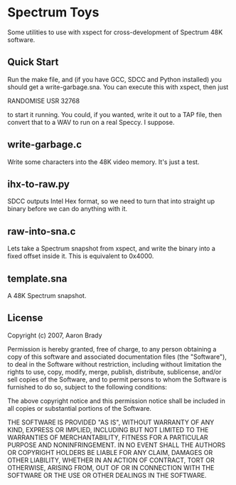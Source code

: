 Spectrum Toys
=============

Some utilities to use with xspect for cross-development of Spectrum 48K
software.

Quick Start
-----------

Run the make file, and (if you have GCC, SDCC and Python installed) you should
get a write-garbage.sna. You can execute this with xspect, then just

RANDOMISE USR 32768

to start it running. You could, if you wanted, write it out to a TAP file,
then convert that to a WAV to run on a real Speccy. I suppose.

write-garbage.c
---------------

Write some characters into the 48K video memory. It's just a test.

ihx-to-raw.py
-------------

SDCC outputs Intel Hex format, so we need to turn that into straight up
binary before we can do anything with it.

raw-into-sna.c
--------------

Lets take a Spectrum snapshot from xspect, and write the binary into a fixed
offset inside it. This is equivalent to 0x4000.

template.sna
------------

A 48K Spectrum snapshot.

License
-------

Copyright (c) 2007, Aaron Brady

Permission is hereby granted, free of charge, to any person obtaining a copy
of this software and associated documentation files (the "Software"), to deal
in the Software without restriction, including without limitation the rights
to use, copy, modify, merge, publish, distribute, sublicense, and/or sell
copies of the Software, and to permit persons to whom the Software is
furnished to do so, subject to the following conditions:

The above copyright notice and this permission notice shall be included in
all copies or substantial portions of the Software.

THE SOFTWARE IS PROVIDED "AS IS", WITHOUT WARRANTY OF ANY KIND, EXPRESS OR
IMPLIED, INCLUDING BUT NOT LIMITED TO THE WARRANTIES OF MERCHANTABILITY,
FITNESS FOR A PARTICULAR PURPOSE AND NONINFRINGEMENT. IN NO EVENT SHALL THE
AUTHORS OR COPYRIGHT HOLDERS BE LIABLE FOR ANY CLAIM, DAMAGES OR OTHER
LIABILITY, WHETHER IN AN ACTION OF CONTRACT, TORT OR OTHERWISE, ARISING FROM,
OUT OF OR IN CONNECTION WITH THE SOFTWARE OR THE USE OR OTHER DEALINGS IN
THE SOFTWARE.

